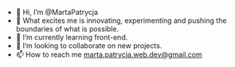 - 👋 Hi, I’m @MartaPatrycja
- 👀 What excites me is innovating, experimenting and pushing the boundaries of what is possible.
- 🌱 I’m currently learning front-end.
- 💞️ I’m looking to collaborate on new projects.
- 📫 How to reach me marta.patrycja.web.dev@gmail.com

<!---
MartaPatrycja/MartaPatrycja is a ✨ special ✨ repository because its `README.md` (this file) appears on your GitHub profile.
You can click the Preview link to take a look at your changes.
--->
